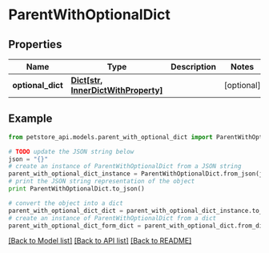 # ParentWithOptionalDict


## Properties
Name | Type | Description | Notes
------------ | ------------- | ------------- | -------------
**optional_dict** | [**Dict[str, InnerDictWithProperty]**](InnerDictWithProperty.md) |  | [optional] 

## Example

```python
from petstore_api.models.parent_with_optional_dict import ParentWithOptionalDict

# TODO update the JSON string below
json = "{}"
# create an instance of ParentWithOptionalDict from a JSON string
parent_with_optional_dict_instance = ParentWithOptionalDict.from_json(json)
# print the JSON string representation of the object
print ParentWithOptionalDict.to_json()

# convert the object into a dict
parent_with_optional_dict_dict = parent_with_optional_dict_instance.to_dict()
# create an instance of ParentWithOptionalDict from a dict
parent_with_optional_dict_form_dict = parent_with_optional_dict.from_dict(parent_with_optional_dict_dict)
```
[[Back to Model list]](../README.md#documentation-for-models) [[Back to API list]](../README.md#documentation-for-api-endpoints) [[Back to README]](../README.md)



